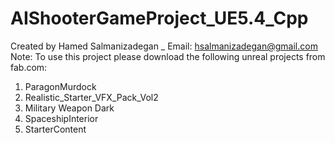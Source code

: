 # AIShooterGameProject_UE5.4_Cpp
Created by Hamed Salmanizadegan _ Email: hsalmanizadegan@gmail.com 
Note:
To use this project please download the following unreal projects from fab.com:
1) ParagonMurdock
2) Realistic_Starter_VFX_Pack_Vol2
3) Military Weapon Dark
4) SpaceshipInterior
5) StarterContent